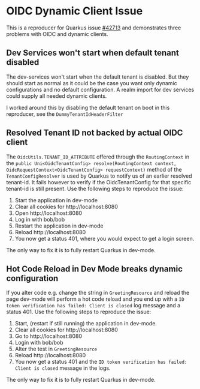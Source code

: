 # OIDC Dynamic Client Issue

This is a reproducer for Quarkus issue [#42713](https://github.com/quarkusio/quarkus/issues/42713) and demonstrates three problems with OIDC and dynamic clients.

## Dev Services won't start when default tenant disabled
The dev-services won't start when the default tenant is disabled. But they should start as normal as it could be the
case you want only dynamic configurations and no default configuration. A realm import for dev services could supply
all needed dynamic clients.

I worked around this by disabling the default tenant on boot in this reproducer, see the `DummyTenantIdHeaderFilter`

## Resolved Tenant ID not backed by actual OIDC client
The `OidcUtils.TENANT_ID_ATTRIBUTE` offered through the `RoutingContext` in the `public Uni<OidcTenantConfig> resolve(RoutingContext context, OidcRequestContext<OidcTenantConfig> requestContext)` method of the `TenantConfigResolver` is
used by Quarkus to notify us of an earlier resolved tenant-id. It fails however to verify if the OidcTenantConfig for
that specific tenant-id is still present. Use the following steps to reproduce the issue:

1. Start the application in dev-mode 
2. Clear all cookies for http://localhost:8080
3. Open http://localhost:8080
4. Log in with bob/bob
5. Restart the application in dev-mode
6. Reload http://localhost:8080
7. You now get a status 401, where you would expect to get a login screen.

The only way to fix it is to fully restart Quarkus in dev-mode.

## Hot Code Reload in Dev Mode breaks dynamic configuration
If you alter code e.g. change the string in `GreetingResource` and reload the page dev-mode will perform a hot code
reload and you end up with a `ID token verification has failed: Client is closed` log message and a status 401. Use
the following steps to reproduce the issue:

1. Start, (restart if still running) the application in dev-mode.
2. Clear all cookies for http://localhost:8080
3. Go to http://localhost:8080
4. Login with bob/bob
5. Alter the test in `GreetingResource`
6. Reload http://localhost:8080
7. You now get a status 401 and the `ID token verification has failed: Client is closed` message in the logs.

The only way to fix it is to fully restart Quarkus in dev-mode.